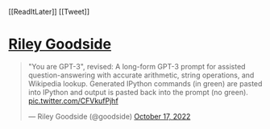 [[ReadItLater]] [[Tweet]]

# [Riley Goodside](https://twitter.com/goodside/status/1581805503897735168)

> "You are GPT-3", revised: A long-form GPT-3 prompt for assisted question-answering with accurate arithmetic, string operations, and Wikipedia lookup. Generated IPython commands (in green) are pasted into IPython and output is pasted back into the prompt (no green). [pic.twitter.com/CFVkufPjhf](https://t.co/CFVkufPjhf)
> 
> — Riley Goodside (@goodside) [October 17, 2022](https://twitter.com/goodside/status/1581805503897735168?ref_src=twsrc%5Etfw)